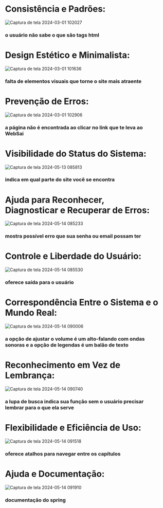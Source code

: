 # Consistência e Padrões:
![Captura de tela 2024-03-01 102027](https://github.com/miguelcondesantos/bertoti/assets/106455775/ea738792-cc7e-4294-9973-eaa0a9571cab)<br>
### o usuário não sabe o que são tags html

# Design Estético e Minimalista:
![Captura de tela 2024-03-01 101636](https://github.com/miguelcondesantos/bertoti/assets/106455775/bc4e5446-267b-47c4-8c70-b7dbe11bf74d)<br>
### falta de elementos visuais que torne o site mais atraente

# Prevenção de Erros:
![Captura de tela 2024-03-01 102906](https://github.com/miguelcondesantos/bertoti/assets/106455775/ba36f242-54b9-4dc1-bba7-36b6692d80b2)<br>
### a página não é encontrada ao clicar no link que te leva ao WebSai

# Visibilidade do Status do Sistema:
![Captura de tela 2024-05-13 085813](https://github.com/miguelcondesantos/bertoti/assets/106455775/4854d59d-146d-414e-9b5d-7201152edd7c)<br>
### indica em qual parte do site você se encontra

# Ajuda para Reconhecer, Diagnosticar e Recuperar de Erros:
![Captura de tela 2024-05-14 085233](https://github.com/miguelcondesantos/bertoti/assets/106455775/4c7680f5-e638-4bc3-8203-49ccf9533853)<br>
### mostra possível erro que sua senha ou email possam ter

# Controle e Liberdade do Usuário:
![Captura de tela 2024-05-14 085530](https://github.com/miguelcondesantos/bertoti/assets/106455775/5047acc1-f097-4c6d-a965-a134bef54961)<br>
### oferece saída para o usuário

# Correspondência Entre o Sistema e o Mundo Real:
![Captura de tela 2024-05-14 090006](https://github.com/miguelcondesantos/bertoti/assets/106455775/afcc9bd0-31fe-4aa4-ad68-3342c97bcfa3)<br>
### a opção de ajustar o volume é um alto-falando com ondas sonoras e a opção de legendas é um balão de texto

# Reconhecimento em Vez de Lembrança:
![Captura de tela 2024-05-14 090740](https://github.com/miguelcondesantos/bertoti/assets/106455775/3b7383e4-dac0-45b0-bb45-6a47383ba8eb)<br>
### a lupa de busca indica sua função sem o usuário precisar lembrar para o que ela serve

# Flexibilidade e Eficiência de Uso:
![Captura de tela 2024-05-14 091518](https://github.com/miguelcondesantos/bertoti/assets/106455775/5310b37a-e0eb-4d7c-a156-7a46942426a1)<br>
### oferece atalhos para navegar entre os capítulos

# Ajuda e Documentação:
![Captura de tela 2024-05-14 091910](https://github.com/miguelcondesantos/bertoti/assets/106455775/24dd7997-c3c4-4e20-bc51-0e6d9130db53)<br>
### documentação do spring












